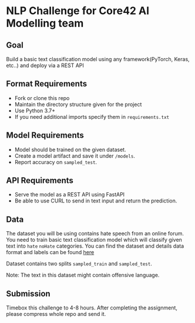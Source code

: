 # NLP Challenge for Core42 AI Modelling team

## Goal
Build a basic text classification model using any framework(PyTorch, Keras, etc..) and deploy via a REST API

## Format Requirements
- Fork or clone this repo
- Maintain the directory structure given for the project
- Use Python 3.7+
- If you need additional imports specify them in `requirements.txt`

## Model Requirements
- Model should be trained on the given dataset.
- Create a model artifact and save it under `/models`.
- Report accuracy on `sampled_test`.


## API Requirements
- Serve the model as a REST API using FastAPI
- Be able to use CURL to send in text input and return the prediction.

## Data
The dataset you will be using contains hate speech from an online forum. You need to train basic text classification model which will classify given text into `hate` `noHate` categories. You can find the dataset and details data format and labels can be found [here](https://github.com/Vicomtech/hate-speech-dataset/tree/master)

Dataset contains two splits `sampled_train` and `sampled_test`.

Note: The text in this dataset might contain offensive language.

## Submission
Timebox this challenge to 4-8 hours. After completing the assignment, please compress whole repo and send it.
